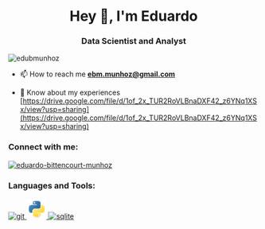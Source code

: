 <!--
**edubmunhoz/edubmunhoz** is a ✨ _special_ ✨ repository because its `README.md` (this file) appears on your GitHub profile.

Here are some ideas to get you started:

- 🔭 I’m currently working on ...
- 🌱 I’m currently learning ...
- 👯 I’m looking to collaborate on ...
- 🤔 I’m looking for help with ...
- 💬 Ask me about ...
- 📫 How to reach me: ...
- 😄 Pronouns: ...
- ⚡ Fun fact: ...
-->

<h1 align="center">Hey 👋, I'm Eduardo</h1>
<h3 align="center">Data Scientist and Analyst</h3>

<p align="left"> <img src="https://komarev.com/ghpvc/?username=edubmunhoz&label=Profile%20views&color=0e75b6&style=flat" alt="edubmunhoz" /> </p>

- 📫 How to reach me **ebm.munhoz@gmail.com**

- 📄 Know about my experiences [https://drive.google.com/file/d/1of_2x_TUR2RoVLBnaDXF42_z6YNq1XSx/view?usp=sharing](https://drive.google.com/file/d/1of_2x_TUR2RoVLBnaDXF42_z6YNq1XSx/view?usp=sharing)

<h3 align="left">Connect with me:</h3>
<p align="left">
<a href="https://www.linkedin.com/in/eduardo-bittencourt-munhoz/" target="blank"><img align="center" src="https://raw.githubusercontent.com/rahuldkjain/github-profile-readme-generator/master/src/images/icons/Social/linked-in-alt.svg" alt="eduardo-bittencourt-munhoz" height="30" width="40" /></a>
</p>

<h3 align="left">Languages and Tools:</h3>
<p align="left"> <a href="https://git-scm.com/" target="_blank" rel="noreferrer"> <img src="https://www.vectorlogo.zone/logos/git-scm/git-scm-icon.svg" alt="git" width="40" height="40"/> </a> <a href="https://www.python.org" target="_blank" rel="noreferrer"> <img src="https://raw.githubusercontent.com/devicons/devicon/master/icons/python/python-original.svg" alt="python" width="40" height="40"/> </a> <a href="https://www.sqlite.org/" target="_blank" rel="noreferrer"> <img src="https://www.vectorlogo.zone/logos/sqlite/sqlite-icon.svg" alt="sqlite" width="40" height="40"/> </a> </p>

